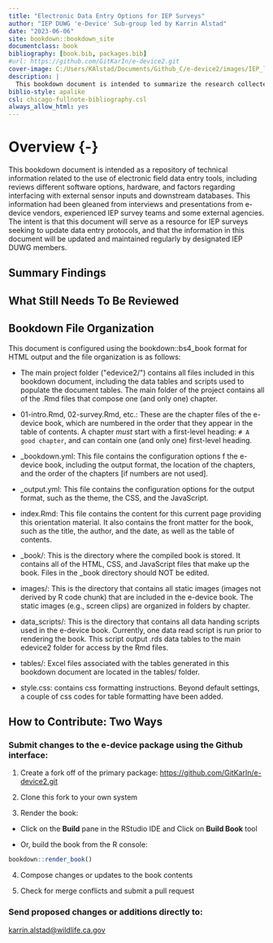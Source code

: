 ```yaml
--- 
title: "Electronic Data Entry Options for IEP Surveys"
author: "IEP DUWG 'e-Device' Sub-group led by Karrin Alstad"
date: "2023-06-06"
site: bookdown::bookdown_site
documentclass: book
bibliography: [book.bib, packages.bib]
#url: https://github.com/GitKarIn/e-device2.git
cover-image: C:/Users/KAlstad/Documents/Github_C/e-device2/images/IEP_logo_compliant_colors.jpg
description: |
  This bookdown document is intended to summarize the research collected by IEP DUWG members regarding the use of electronic data entry tools in IEP Surveys. This project is in-progress and has not been fully reviewed by the IEP DUWG e-device team.
biblio-style: apalike
csl: chicago-fullnote-bibliography.csl
always_allow_html: yes
---
```


# Overview {-}

This bookdown document is intended as a repository of technical information related to the use of electronic field data entry tools, including reviews different software options, hardware, and factors regarding interfacing with external sensor inputs and downstream databases.  This information had been gleaned from interviews and presentations from e-device vendors, experienced IEP survey teams and some external agencies. The intent is that this document will serve as a resource for IEP surveys seeking to update data entry protocols, and that the information in this document will be updated and maintained regularly by designated IEP DUWG members. 


## Summary Findings



## What Still Needs To Be Reviewed 



## Bookdown File Organization


This document is configured using the bookdown::bs4_book format for HTML output and the file organization is as follows:

  * The main project folder ("edevice2/") contains all files included in this bookdown document, including the data tables and scripts used to populate the document tables. The main folder of the project contains all of the .Rmd files that compose one (and only one) chapter. 
 
  * 01-intro.Rmd, 02-survey.Rmd, etc.: These are the chapter files of the e-device book, which are numbered in the order that they appear in the table of contents.  A chapter *must* start with a first-level heading: `# A good chapter`, and can contain one (and only one) first-level heading.

  * _bookdown.yml: This file contains the configuration options f the e-device book, including the output format, the location of the chapters, and the order of the chapters [if numbers are not used].
  
  * _output.yml: This file contains the configuration options for the output format, such as the theme, the CSS, and the JavaScript.
  
  * index.Rmd: This file contains the content for this current page providing this orientation material. It also contains the front matter for the book, such as the title, the author, and the date, as well as the table of contents.  
  
  * _book/: This is the directory where the compiled book is stored. It contains all of the HTML, CSS, and JavaScript files that make up the book.  Files in the _book directory should NOT be edited.
  
  * images/: This is the directory that contains all static images (images not derived by R code chunk) that are included in the e-device book.  The static images (e.g., screen clips) are organized in folders by chapter.
  
  * data_scripts/: This is the directory that contains all data handing scripts used in the e-device book.  Currently, one data read script is run prior to rendering the book. This script output .rds data tables to the main edevice2 folder for access by the Rmd files.
  
  * tables/: Excel files associated with the tables generated in this bookdown document are located in the tables/ folder.
  
  * style.css: contains css formatting instructions.  Beyond default settings, a couple of css codes for table formatting have been added.
  


## How to Contribute: Two Ways


### Submit changes to the e-device package using the Github interface:

1. Create a fork off of the primary package: https://github.com/GitKarIn/e-device2.git

2. Clone this fork to your own system

3. Render the book:

-  Click on the **Build** pane in the RStudio IDE and Click on **Build Book** tool

-  Or, build the book from the R console:

```r
bookdown::render_book()
```

4. Compose changes or updates to the book contents

5. Check for merge conflicts and submit a pull request



### Send proposed changes or additions directly to:

karrin.alstad@wildlife.ca.gov






